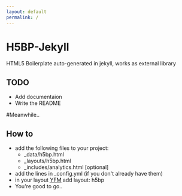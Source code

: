 ```yaml
---
layout: default
permalink: /
---
```

# H5BP-Jekyll
HTML5 Boilerplate auto-generated in jekyll, works as external library

## TODO
* Add documentaion
* Write the README

#Meanwhile..
## How to
* add the following files to your project:
  * _data/h5bp.html
  * _layouts/h5bp.html
  * _includes/analytics.html [optional]
* add the lines in _config.yml (if you don't already have them)
* in your layout <abbr title="YAML Front Matter">YFM</abbr> add layout: h5bp
* You're good to go..
